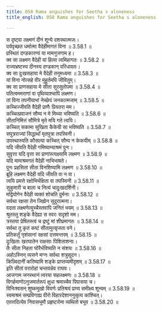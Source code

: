 ```yaml
---
title: 058 Rama anguishes for Seetha s aloneness
title_english: 058 Rama anguishes for Seetha s aloneness

---
```

<div class="audioEmbed"  caption="श्रीराम-हरिसीताराममूर्ति-घनपाठिभ्यां वचनम्" src="https://archive.org/download/Ramayana-recitation-Sriram-harisItArAmamUrti-Ghanapaati-v2/Kanda_3/Kanda_3_ARK-058-Rama_Shokaha.mp3"></div>

स दृष्ट्वा लक्ष्मणं दीनं शून्ये दशरथात्मजः।  
पर्यपृच्छत धर्मात्मा वैदेहीमागतं विना ॥ 3.58.1 ॥   
प्रस्थितं दण्डकारण्यं या मामनुजगाम ह।  
क्व सा लक्ष्मण वैदेही यां हित्वा त्वमिहागतः ॥ 3.58.2 ॥   
राज्यभ्रष्टस्य दीनस्य दण्डकान् परिधावतः।  
क्व सा दुःखसहाया मे वैदेही तनुमध्यमा ॥ 3.58.3 ॥   
यां विना नोत्सहे वीर मुहूर्तमपि जीवितुम्।  
क्व सा प्राणसहाया मे सीता सुरसुतोपमा ॥ 3.58.4 ॥   
पतित्वममराणां वा पृथिव्याश्चापि लक्ष्मण।  
तां विना तपनीयाभां नेच्छेयं जनकात्मजाम् ॥ 3.58.5 ॥   
कच्चिज्जीवति वैदेही प्राणैः प्रियतरा मम।  
कच्चित्प्रवाजनं सौम्य न मे मिथ्या भविष्यति ॥ 3.58.6 ॥   
सीतानिमित्तं सौमित्रे मृते मयि गते त्ययि।  
कच्चित् सकामा सुखिता कैकेयी सा भविष्यति ॥ 3.58.7 ॥   
सपुत्रराज्यां सिद्धार्थां मृतपुत्रा तपस्विनी।  
उपस्थास्यति कौसल्या कच्चित् सौम्य न केकयीम् ॥ 3.58.8 ॥   
यदि जीवति वैदेही गमिष्याम्याश्रमं पुनः।  
सुवृत्ता यदि वृत्ता सा प्राणांस्त्यक्ष्यामि लक्ष्मण ॥ 3.58.9 ॥   
यदि मामाश्रमगतं वैदेही नाभिभाषते।  
पुनः प्रहसिता सीता विनशिष्यामि लक्ष्मण ॥ 3.58.10 ॥   
ब्रूहि लक्ष्मण वैदेही यदि जीवति वा न वा।  
त्वयि प्रमत्ते रक्षोभिर्भक्षिता वा तपस्विनी ॥ 3.58.11 ॥   
सुकुमारी च बाला च नित्यं चादुःखदर्शिनी।  
मद्वियोगेन वैदेही व्यक्तं शोचति दुर्मनाः ॥ 3.58.12 ॥   
सर्वथा रक्षसा तेन जिह्मेन सुदुरात्मना।  
वदता लक्ष्मणेत्युच्चैस्तवापि जनितं भयम् ॥ 3.58.13 ॥   
श्रुतस्तु शङ्के वैदेह्या स स्वरः सदृशो मम।  
त्रस्तया प्रेषितस्त्वं च द्रष्टुं मां शीघ्रमागतः ॥ 3.58.14 ॥   
सर्वथा तु कृतं कष्टं सीतामुत्सृजता वने।  
प्रतिकर्तुं नृशंसानां रक्षसां दत्तमन्तरम् ॥ 3.58.15 ॥   
दुःखिताः खरघातेन राक्षसाः पिशिताशनाः।  
तैः सीता निहता घोरैर्भविष्यति न संशयः ॥ 3.58.16 ॥   
अहोऽस्निन् व्यसने मग्नः सर्वथा शत्रुसूदन।  
किन्न्विदानीं करिष्यामि शङ्के प्राप्तव्यमीदृशम् ॥ 3.58.17 ॥   
इति सीतां वरारोहां चन्तयन्नेव राघवः।  
आजगाम जनस्थानं त्वरया सहलक्ष्मणः ॥ 3.58.18 ॥   
विगर्हमाणोऽनुजमार्तरूपं क्षुधा श्रमाच्चैव पिपासया च।  
विनिःश्वसन् शुष्कमुखो विवर्णः प्रतिश्रयं प्राप्य समीक्ष्य शून्यम् ॥ 3.58.19 ॥   
स्वमाश्रमं सम्प्रविगाह्य वीरो विहारदेशाननुसृत्य कांश्चित्।  
एतत्तदित्येव निवासभूमौ प्रहृष्टरोमा व्यथितो बभूव ॥ 3.58.20 ॥   